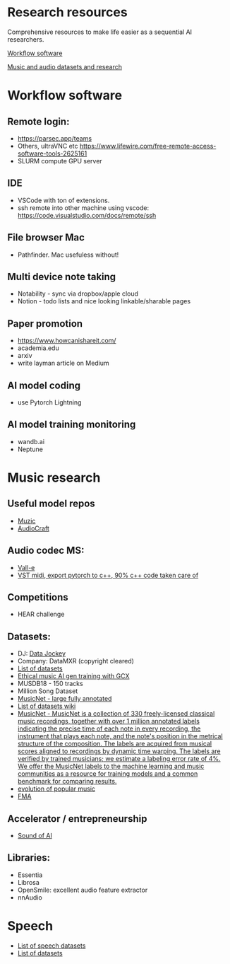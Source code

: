 # Research resources

Comprehensive resources to make life easier as a sequential AI researchers. 

[Workflow software](#workflow-software)

[Music and audio datasets and research](#music-research)



# Workflow software

## Remote login: 
- https://parsec.app/teams
- Others, ultraVNC etc https://www.lifewire.com/free-remote-access-software-tools-2625161
- SLURM compute GPU server

## IDE
- VSCode with ton of extensions.
- ssh remote into other machine using vscode: https://code.visualstudio.com/docs/remote/ssh

## File browser Mac
- Pathfinder. Mac usefuless without! 

## Multi device note taking
- Notability - sync via dropbox/apple cloud
- Notion - todo lists and nice looking linkable/sharable pages

## Paper promotion
- https://www.howcanishareit.com/
- academia.edu
- arxiv
- write layman article on Medium

## AI model coding
- use Pytorch Lightning

## AI model training monitoring
- wandb.ai
- Neptune




# Music research

## Useful model repos 
- [Muzic](https://github.com/microsoft/muzic)
- [AudioCraft](https://github.com/facebookresearch/audiocraft)

## Audio codec MS: 
- [Vall-e](https://newatlas.com/technology/microsoft-vall-e-speech-synthesis/)
- [VST midi, export pytorch to c++, 90% c++ code taken care of](https://github.com/QosmoInc/neutone_sdk/tree/neutone_midi)

## Competitions
- HEAR challenge

  
## Datasets: 
- DJ: [Data Jockey](https://github.com/GeorgeMcIntire/DataJockey)
- Company: DataMXR (copyright cleared)
- [List of datasets](https://github.com/Yuan-ManX/ai-audio-datasets-list)
- [Ethical music AI gen training with GCX](https://medium.com/platform-stream/future-proofing-generative-music-global-copyright-exchange-unveils-new-clean-catalog-for-ethical-1046b215b730)
- MUSDB18 - 150 tracks
- Million Song Dataset
- [MusicNet - large fully annotated](https://academictorrents.com/details/d2b2ae5e3ec4fd475d6e4c517d4c8752a7aa8455)
- [List of datasets wiki](https://github.com/Yuan-ManX/ai-audio-datasets-list)
- [MusicNet - MusicNet is a collection of 330 freely-licensed classical music recordings, together with over 1 million annotated labels indicating the precise time of each note in every recording, the instrument that plays each note, and the note's position in the metrical structure of the composition. The labels are acquired from musical scores aligned to recordings by dynamic time warping. The labels are verified by trained musicians; we estimate a labeling error rate of 4%. We offer the MusicNet labels to the machine learning and music communities as a resource for training models and a common benchmark for comparing results.](https://zenodo.org/record/5120004#.Y56UPnZBw7d)
- [evolution of popular music](https://figshare.com/articles/dataset/Main_Dataset_for_Evolution_of_Popular_Music_USA_1960_2010_/1309953)
- [FMA](https://github.com/mdeff/fma)


## Accelerator / entrepreneurship
- [Sound of AI](https://thesoundofai.com/accelerator.html#about)


## Libraries: 
- Essentia
- Librosa
- OpenSmile: excellent audio feature extractor
- nnAudio

# Speech
- [List of speech datasets](https://huggingface.co/blog/audio-datasets)
- [List of datasets](https://github.com/Yuan-ManX/ai-audio-datasets-list)
